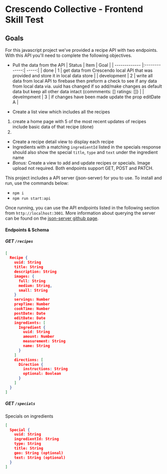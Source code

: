 # Crescendo Collective - Frontend Skill Test

## Goals

For this javascript project we've provided a recipe API with two endpoints. With this API you'll need to complete the following objectives.

- Pull the data from the API
  | Status | Item | Goal |
  | ------------- |:-------------:| -----:|
  | done | 1 | get data from Crescendo local API that was provided and store it in local data store |
  | development | 2 | write all data from local API to firebase then preform a check to see if any data from local data via. uuid has changed if so add/make changes as default data but keep all other data intact {commments: [] ratings: []} |
  | develmpment | 3 | if changes have been made update the prop editDate A |

- Create a list view which includes all the recipes

1. create a home page with 5 of the most recent updates of recipes include basic data of that recipe (done)
2.

- Create a recipe detail view to display each recipe
- Ingredients with a matching `ingredientId` listed in the specials response should also show the special `title`, `type` and `text` under the ingredient name
- _Bonus:_ Create a view to add and update recipes or specials. Image upload not required. Both endpoints support GET, POST and PATCH.

This project includes a API server (json-server) for you to use. To install and run, use the commands below:

- `npm i`
- `npm run start:api`

Once running, you can use the API endpoints listed in the following section from `http://localhost:3001`. More information about querying the server can be found on the [json-server github page](https://github.com/typicode/json-server).

#### Endpoints & Schema

##### GET `/recipes`

```JSON
[
  Recipe {
    uuid: String
    title: String
    description: String
    images: {
      full: String
      medium: String,
      small: String
    }
    servings: Number
    prepTime: Number
    cookTime: Number
    postDate: Date
    editDate: Date
    ingredients: [
      Ingredient {
        uuid: String
        amount: Number
        measurement: String
        name: String
      }
    ]
    directions: [
      Direction {
        instructions: String
        optional: Boolean
      }
    ]
  }
]
```

##### GET `/specials`

Specials on ingredients

```json
[
  Special {
    uuid: String
    ingredientId: String
    type: String
    title: String
    geo: String (optional)
    text: String (optional)
  }
]
```
